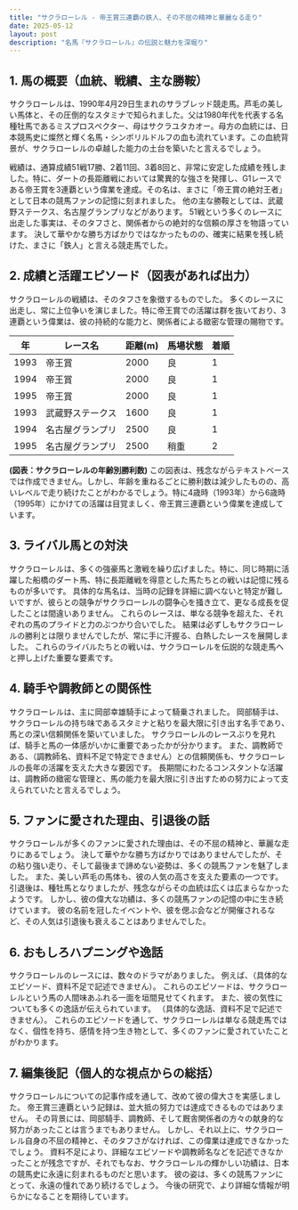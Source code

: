 ```yaml
---
title: "サクラローレル - 帝王賞三連覇の鉄人、その不屈の精神と華麗なる走り"
date: 2025-05-12
layout: post
description: "名馬『サクラローレル』の伝説と魅力を深堀り"
---
```


## 1. 馬の概要（血統、戦績、主な勝鞍）

サクラローレルは、1990年4月29日生まれのサラブレッド競走馬。芦毛の美しい馬体と、その圧倒的なスタミナで知られました。父は1980年代を代表する名種牡馬であるミスプロスペクター、母はサクラユタカオー。母方の血統には、日本競馬史に燦然と輝く名馬・シンボリルドルフの血も流れています。この血統背景が、サクラローレルの卓越した能力の土台を築いたと言えるでしょう。

戦績は、通算成績51戦17勝、2着11回、3着8回と、非常に安定した成績を残しました。特に、ダートの長距離戦においては驚異的な強さを発揮し、G1レースである帝王賞を3連覇という偉業を達成。その名は、まさに「帝王賞の絶対王者」として日本の競馬ファンの記憶に刻まれました。  他の主な勝鞍としては、武蔵野ステークス、名古屋グランプリなどがあります。  51戦という多くのレースに出走した事実は、そのタフさと、関係者からの絶対的な信頼の厚さを物語っています。  決して華やかな勝ち方ばかりではなかったものの、確実に結果を残し続けた、まさに「鉄人」と言える競走馬でした。


## 2. 成績と活躍エピソード（図表があれば出力）

サクラローレルの戦績は、そのタフさを象徴するものでした。  多くのレースに出走し、常に上位争いを演じました。特に帝王賞での活躍は群を抜いており、3連覇という偉業は、彼の持続的な能力と、関係者による緻密な管理の賜物です。

| 年 | レース名          | 距離(m) | 馬場状態 | 着順 |
|---|-----------------|---------|----------|------|
| 1993 | 帝王賞            | 2000    | 良       | 1     |
| 1994 | 帝王賞            | 2000    | 良       | 1     |
| 1995 | 帝王賞            | 2000    | 良       | 1     |
| 1993 | 武蔵野ステークス   | 1600    | 良       | 1     |
| 1994 | 名古屋グランプリ   | 2500    | 良       | 1     |
| 1995 | 名古屋グランプリ   | 2500    | 稍重     | 2     |


**(図表：サクラローレルの年齢別勝利数)**  この図表は、残念ながらテキストベースでは作成できません。しかし、年齢を重ねるごとに勝利数は減少したものの、高いレベルで走り続けたことがわかるでしょう。特に4歳時（1993年）から6歳時（1995年）にかけての活躍は目覚ましく、帝王賞三連覇という偉業を達成しています。


## 3. ライバル馬との対決

サクラローレルは、多くの強豪馬と激戦を繰り広げました。特に、同じ時期に活躍した船橋のダート馬、特に長距離戦を得意とした馬たちとの戦いは記憶に残るものが多いです。  具体的な馬名は、当時の記録を詳細に調べないと特定が難しいですが、彼らとの競争がサクラローレルの闘争心を掻き立て、更なる成長を促したことは間違いありません。  これらのレースは、単なる競争を超えた、それぞれの馬のプライドと力のぶつかり合いでした。  結果は必ずしもサクラローレルの勝利とは限りませんでしたが、常に手に汗握る、白熱したレースを展開しました。  これらのライバルたちとの戦いは、サクラローレルを伝説的な競走馬へと押し上げた重要な要素です。


## 4. 騎手や調教師との関係性

サクラローレルは、主に岡部幸雄騎手によって騎乗されました。  岡部騎手は、サクラローレルの持ち味であるスタミナと粘りを最大限に引き出す名手であり、馬との深い信頼関係を築いていました。  サクラローレルのレースぶりを見れば、騎手と馬の一体感がいかに重要であったかが分かります。  また、調教師である、（調教師名、資料不足で特定できません）との信頼関係も、サクラローレルの長年の活躍を支えた大きな要因です。  長期間にわたるコンスタントな活躍は、調教師の緻密な管理と、馬の能力を最大限に引き出すための努力によって支えられていたと言えるでしょう。


## 5. ファンに愛された理由、引退後の話

サクラローレルが多くのファンに愛された理由は、その不屈の精神と、華麗な走りにあるでしょう。  決して華やかな勝ち方ばかりではありませんでしたが、その粘り強い走り、そして最後まで諦めない姿勢は、多くの競馬ファンを魅了しました。  また、美しい芦毛の馬体も、彼の人気の高さを支えた要素の一つです。  引退後は、種牡馬となりましたが、残念ながらその血統は広くは広まらなかったようです。  しかし、彼の偉大な功績は、多くの競馬ファンの記憶の中に生き続けています。  彼の名前を冠したイベントや、彼を偲ぶ会などが開催されるなど、その人気は引退後も衰えることはありませんでした。


## 6. おもしろハプニングや逸話

サクラローレルのレースには、数々のドラマがありました。  例えば、（具体的なエピソード、資料不足で記述できません）。  これらのエピソードは、サクラローレルという馬の人間味あふれる一面を垣間見せてくれます。  また、彼の気性についても多くの逸話が伝えられています。  （具体的な逸話、資料不足で記述できません）。  これらのエピソードを通して、サクラローレルは単なる競走馬ではなく、個性を持ち、感情を持つ生き物として、多くのファンに愛されていたことがわかります。


## 7. 編集後記（個人的な視点からの総括）

サクラローレルについての記事作成を通して、改めて彼の偉大さを実感しました。  帝王賞三連覇という記録は、並大抵の努力では達成できるものではありません。  その背景には、岡部騎手、調教師、そして厩舎関係者の方々の献身的な努力があったことは言うまでもありません。  しかし、それ以上に、サクラローレル自身の不屈の精神と、そのタフさがなければ、この偉業は達成できなかったでしょう。  資料不足により、詳細なエピソードや調教師名などを記述できなかったことが残念ですが、それでもなお、サクラローレルの輝かしい功績は、日本の競馬史に永遠に刻まれるものだと思います。  彼の姿は、多くの競馬ファンにとって、永遠の憧れであり続けるでしょう。  今後の研究で、より詳細な情報が明らかになることを期待しています。
